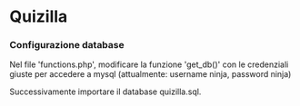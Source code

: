 # Quizilla

### Configurazione database
Nel file 'functions.php', modificare la funzione 'get_db()' con le credenziali giuste per accedere a mysql (attualmente: username ninja, password ninja)

Successivamente importare il database quizilla.sql.

